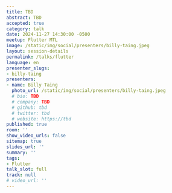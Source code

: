 ```yaml
---
title: TBD
abstract: TBD
accepted: true
category: talk
date: 2024-11-27 14:30:00 -0500
meetup: Flutter MTL
image: /static/img/social/presenters/billy-taing.jpeg
layout: session-details
permalink: /talks/flutter
language: en
presenter_slugs:
- billy-taing
presenters:
- name: Billy Taing
  photo_url: /static/img/social/presenters/billy-taing.jpeg
  # bio: TBD
  # company: TBD
  # github: tbd
  # twitter: tbd
  # website: https://tbd
published: true
room: ''
show_video_urls: false
sitemap: true
slides_url: ''
summary: ''
tags:
- Flutter
talk_slot: full
track: null
# video_url: ''
---
```

